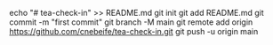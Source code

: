 echo "# tea-check-in" >> README.md
git init
git add README.md
git commit -m "first commit"
git branch -M main
git remote add origin https://github.com/cnebeife/tea-check-in.git
git push -u origin main

